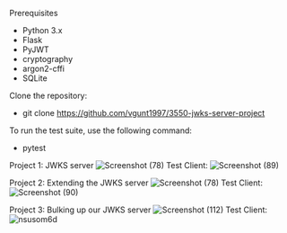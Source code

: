Prerequisites
- Python 3.x
- Flask
- PyJWT
- cryptography
- argon2-cffi
- SQLite

Clone the repository:
- git clone https://github.com/vgunt1997/3550-jwks-server-project

To run the test suite, use the following command:
- pytest



Project 1: JWKS server
![Screenshot (78)](https://github.com/vgunt1997/3550-jwks-server-project/assets/161993240/0ad4c8d1-a259-48df-bf14-c09535e28aa1)
Test Client:
![Screenshot (89)](https://github.com/vgunt1997/3550-jwks-server-project/assets/161993240/2cdb767f-dddd-4f17-8b79-1ff83723f035)

Project 2: Extending the JWKS server
![Screenshot (78)](https://github.com/vgunt1997/3550-jwks-server-project/assets/161993240/67f28dbb-7462-4956-8426-3d73cb292d47)
Test Client:
![Screenshot (90)](https://github.com/vgunt1997/3550-jwks-server-project/assets/161993240/e66da157-2f50-4e80-82c4-ea94abfe65df)

Project 3: Bulking up our JWKS server
![Screenshot (112)](https://github.com/vgunt1997/3550-jwks-server-project/assets/161993240/638d6200-af79-4987-966c-17c3133c6ea2)
Test Client:
![nsusom6d](https://github.com/vgunt1997/3550-jwks-server-project/assets/161993240/c1607d23-b5f1-4da4-8e71-22d18cb3dcc9)
